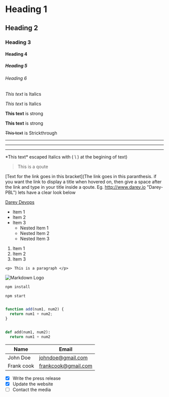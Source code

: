 <!-- Headings -->
# Heading 1
## Heading 2
### Heading 3
#### Heading 4
##### Heading 5
###### Heading 6

<!-- Italics -->
*This text* is Italics

_This text_ is Italics

<!-- Strong -->
**This text** is strong

__This text__ is strong

<!-- Strikethrough -->
~~This text~~ is Strickthrough

<!-- Horizontal Rule -->

---

***

___

<!-- Escape text format -->

\*This text* escaped Italics with ( \ ) at the begining of text)


<!-- Blockqoute -->

>This is a qoute

<!-- Links -->

[Text for the link goes in this bracket](The link goes in this paranthesis. if you want the link to display a title when hovered on, then give a space after the link and type in your title inside a qoute. Eg. http://www.darey.io "Darey-PBL") lets have a clear look below

[Darey Devops](http:www.darey.io "Darey-PBL")

<!-- Unordered List (UL) -->

* Item 1
* Item 2
* Item 3
  * Nested Item 1
  * Nested Item 2
  * Nested Item 3

<!-- Ordered List (OL) -->

1. Item 1
1. Item 2
1. Item 3

<!-- Inline Code Block -->

`<p> This is a paragraph </p>`

<!-- Image -->

![Markdown Logo](https://markdown-here.com/img/icon256.png)

<!-- Github Markdown -->

<!-- for code blocks -->

```bash
npm install

npm start
```

```javascript

function add(num1, num2) {
  return num1 + num2;
}

```

```python

def add(num1, num2):
  return num1 + num2

```

<!-- Tables -->

| Name | Email |
| ----------- | ----------- |
| John Doe | johndoe@gmail.com |
| Frank cook | frankcook@gmail.com |

<!-- Task List -->

- [x] Write the press release
- [x] Update the website
- [ ] Contact the media